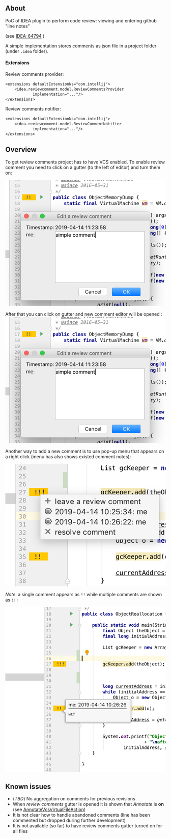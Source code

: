 ## About

PoC of IDEA plugin to perform code review: viewing and entering github "line notes"

(see [IDEA-64794](https://youtrack.jetbrains.com/issue/IDEA-64794) )

A simple implementation stores comments as json file in a project folder (under `.idea` folder).

#### Extensions
Review comments provider:
```
<extensions defaultExtensionNs="com.intellij">
    <idea.reviewcomment.model.ReviewCommentsProvider
            implementation="..."/>
</extensions>
```

Review comments notifier:
```
<extensions defaultExtensionNs="com.intellij">
    <idea.reviewcomment.model.ReviewCommentNotifier
            implementation="..."/>
</extensions>
```


## Overview

To get review comments project has to have VCS enabled. To enable review comment
you need to click on a gutter (to the left of editor) and turn them on:

![](https://raw.githubusercontent.com/vladimirdolzhenko/reviewcomment/master/images/comment_editor.png?raw=true)

After that you can click on gutter and new comment editor will be opened :
![](https://raw.githubusercontent.com/vladimirdolzhenko/reviewcomment/master/images/comment_editor.png?raw=true)

Another way to add a new comment is to use pop-up menu that appears on a right
click (menu has also shows existed comment notes):

![](https://raw.githubusercontent.com/vladimirdolzhenko/reviewcomment/master/images/popup.png?raw=true)

_Note_: a single comment appears as `!!` while multiple comments are shown as `!!!`

![](https://raw.githubusercontent.com/vladimirdolzhenko/reviewcomment/master/images/tooltip.png?raw=true)

## Known issues

* (*TBD*) No aggregation on comments for previous revisions
* When _review comments_ gutter is opened it is shown that _Annotate_ is **on** (see [AnnotateVcsVirtualFileAction](https://github.com/JetBrains/intellij-community/blob/191.6707/platform/vcs-impl/src/com/intellij/openapi/vcs/actions/AnnotateVcsVirtualFileAction.java#L82))
* It is not clear how to handle abandoned comments (line has been commented but dropped during further development)
* It is not available (so far) to have review comments gutter turned on for all files